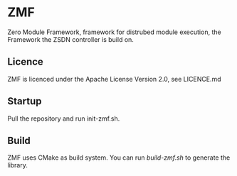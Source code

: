 # ZMF

Zero Module Framework, framework for distrubed module execution, the Framework the ZSDN controller is build on.

## Licence

ZMF is licenced under the Apache License Version 2.0, see LICENCE.md

## Startup

Pull the repository and run init-zmf.sh.

## Build

ZMF uses CMake as build system. You can run *build-zmf.sh* to generate the library.
